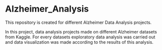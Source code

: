 # Alzheimer_Analysis
This repository is created for different Alzheimer Data Analysis projects. 

In this project, data analysis projects made on different Alzheimer datasets from Kaggle. For every datasets exploratory data analysis was carried out 
and data visualization was made according to the results of this analysis.
